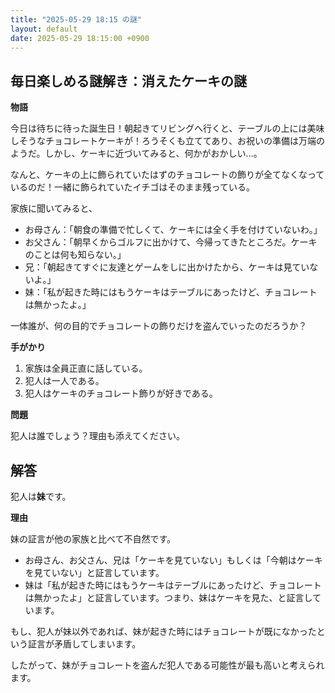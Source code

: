 ```yaml
---
title: "2025-05-29 18:15 の謎"
layout: default
date: 2025-05-29 18:15:00 +0900
---
```

## 毎日楽しめる謎解き：消えたケーキの謎

**物語**

今日は待ちに待った誕生日！朝起きてリビングへ行くと、テーブルの上には美味しそうなチョコレートケーキが！ろうそくも立ててあり、お祝いの準備は万端のようだ。しかし、ケーキに近づいてみると、何かがおかしい…。

なんと、ケーキの上に飾られていたはずのチョコレートの飾りが全てなくなっているのだ！一緒に飾られていたイチゴはそのまま残っている。

家族に聞いてみると、

*   お母さん：「朝食の準備で忙しくて、ケーキには全く手を付けていないわ。」
*   お父さん：「朝早くからゴルフに出かけて、今帰ってきたところだ。ケーキのことは何も知らない。」
*   兄：「朝起きてすぐに友達とゲームをしに出かけたから、ケーキは見ていないよ。」
*   妹：「私が起きた時にはもうケーキはテーブルにあったけど、チョコレートは無かったよ。」

一体誰が、何の目的でチョコレートの飾りだけを盗んでいったのだろうか？

**手がかり**

1.  家族は全員正直に話している。
2.  犯人は一人である。
3.  犯人はケーキのチョコレート飾りが好きである。

**問題**

犯人は誰でしょう？理由も添えてください。

## 解答

犯人は**妹**です。

**理由**

妹の証言が他の家族と比べて不自然です。

*   お母さん、お父さん、兄は「ケーキを見ていない」もしくは「今朝はケーキを見ていない」と証言しています。
*   妹は「私が起きた時にはもうケーキはテーブルにあったけど、チョコレートは無かったよ」と証言しています。つまり、妹はケーキを見た、と証言しています。

もし、犯人が妹以外であれば、妹が起きた時にはチョコレートが既になかったという証言が矛盾してしまいます。

したがって、妹がチョコレートを盗んだ犯人である可能性が最も高いと考えられます。
